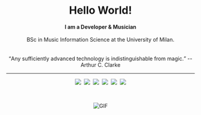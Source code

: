 <h1 align="center"> Hello World!</h1>
<p align="center">
  <b>I am a Developer & Musician</b> 
  <br><br>
  BSc in Music Information Science at the University of Milan.
  <br><br><br>
  <q>Any sufficiently advanced technology is indistinguishable from magic.</q> -- Arthur C. Clarke
</p>
<hr>

<p align="center">
  <a href="https://gullomagico.github.io"><img src="https://img.shields.io/badge/-Github Personal Page-000?style=flat&logo=Github&logoColor=white"></a>&nbsp;
  <a href="https://codepen.io/gullomagico"><img src="https://img.shields.io/badge/-Codepen-444?style=flat&logo=Codepen&logoColor=white"></a>&nbsp;
  <a href="https://www.codewars.com/users/GulloMagico"><img src="https://img.shields.io/badge/-Codewars-900?style=flat&logo=Codewars&logoColor=black"></a>&nbsp;
  <a href="https://www.hackerrank.com/GulloMagico"><img src="https://img.shields.io/badge/-HackerRank-060?style=flat&logo=HackerRank&logoColor=black"></a>&nbsp;
 <a href="https://leetcode.com/gullomagico/"><img src="https://img.shields.io/badge/-LeetCode-940?style=flat&logo=LeetCode&logoColor=black"></a>&nbsp;
  <a href="mailto:info@federicocafagna.it"><img src="https://img.shields.io/badge/-Email-c14438?style=flat&logo=Mail.Ru&logoColor=white"></a>
</p>

<br>
<p align="center">
  <img alt="GIF" src="https://media2.giphy.com/media/PiQejEf31116URju4V/giphy.gif?cid=ecf05e47nk36uk63yo0euuvaic1lk4b1s6oglrcp5m3hmez6&rid=giphy.gif" />
</p>

<!--
**gullomagico/gullomagico** is a ✨ _special_ ✨ repository because its `README.md` (this file) appears on your GitHub profile.

Here are some ideas to get you started:

- 🔭 I’m currently working on ...
- 🌱 I’m currently learning ...
- 👯 I’m looking to collaborate on ...
- 🤔 I’m looking for help with ...
- 💬 Ask me about ...
- 📫 How to reach me: ...
- 😄 Pronouns: ...
- ⚡ Fun fact: ...
-->
